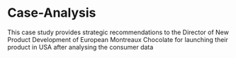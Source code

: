 # Case-Analysis
This case study provides strategic recommendations to the Director of New Product Development of European Montreaux Chocolate for launching their product in USA after analysing the consumer data
